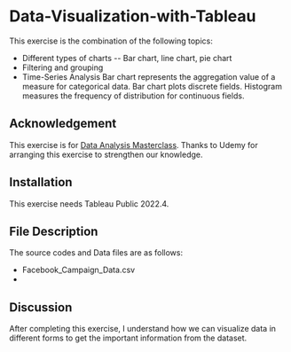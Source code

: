 # Data-Visualization-with-Tableau

This exercise is the combination of the following topics:
- Different types of charts -- Bar chart, line chart, pie chart
- Filtering and grouping
- Time-Series Analysis
Bar chart represents the aggregation value of a measure for categorical data. Bar chart plots discrete fields. Histogram measures the frequency of distribution for continuous fields. 
## Acknowledgement
This exercise is for [Data Analysis Masterclass](https://www.udemy.com/course/data-analysis-masterclass/learn/lecture/26953378#overview).
Thanks to Udemy for arranging this exercise to strengthen our knowledge. 
## Installation
This exercise needs Tableau Public 2022.4.

## File Description
The source codes and Data files are as follows:
- Facebook_Campaign_Data.csv
- 
## Discussion
After completing this exercise, I understand how we can visualize data in different forms to get the important information from the dataset.
